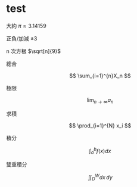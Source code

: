 # test

大約 $\pi\approx 3.14159$

正負/加減 $\pm3$

n 次方根 $\sqrt[n]{9}$

總合

$$ \sum_{i=1}^{n}X_n $$

極限

$$ \lim_{n\to\infty}{a_{n}} $$

求積

$$ \prod_{i=1}^{N} x_i $$

積分

$$ \int_{a}^{b}f\left(x\right)dx $$

雙重積分

$$ \iint_{D}^{W}dx\,dy $$
